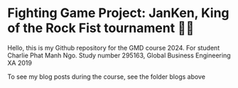 # Fighting Game Project:  JanKen, King of the Rock Fist tournament 🤜🤛

Hello, this is my Github repository for the GMD course 2024. For student Charlie Phat Manh Ngo. Study number 295163, Global Business Engineering XA 2019

To see my blog posts during the course, see the folder blogs above


